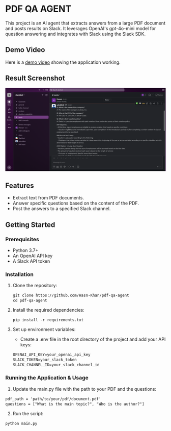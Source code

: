 # PDF QA AGENT

This project is an AI agent that extracts answers from a large PDF document and posts results on Slack. It leverages OpenAI's gpt-4o-mini model for question answering and integrates with Slack using the Slack SDK.

## Demo Video
Here is a [demo video](public/pdf-qa-agent-sample.mov) showing the application working.

## Result Screenshot
![Reference Image](public/pdf-qa-agent-sample-2.png)


## Features

- Extract text from PDF documents.
- Answer specific questions based on the content of the PDF.
- Post the answers to a specified Slack channel.


## Getting Started

### Prerequisites

- Python 3.7+
- An OpenAI API key
- A Slack API token

### Installation

1. Clone the repository:

   ```
   git clone https://github.com/Hasn-Khan/pdf-qa-agent
   cd pdf-qa-agent
   ```
2. Install the required dependencies:
    ```
    pip install -r requirements.txt
    ```
3. Set up environment variables:
   - Create a .env file in the root directory of the project and add your API keys:
   ```
   OPENAI_API_KEY=your_openai_api_key
   SLACK_TOKEN=your_slack_token
   SLACK_CHANNEL_ID=your_slack_channel_id
   ```

### Running the Application & Usage

  1. Update the main.py file with the path to your PDF and the questions:
  ```
  pdf_path = 'path/to/your/pdf/document.pdf'
  questions = ["What is the main topic?", "Who is the author?"]
  ```

  2. Run the script:
  ```
  python main.py
  ```
